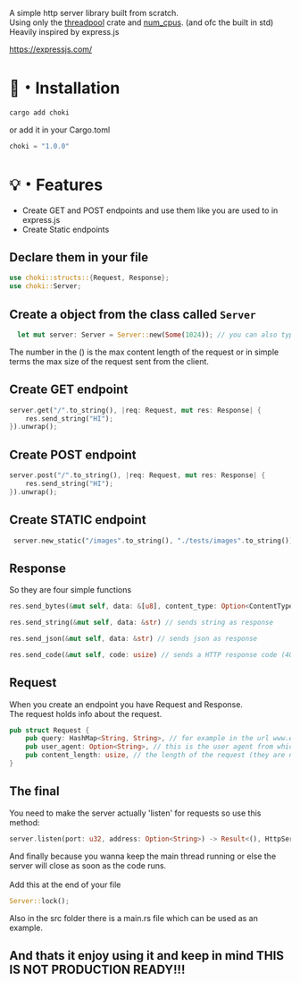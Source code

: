A simple http server library built from scratch.
<br>
Using only the <a href="https://crates.io/crates/threadpool">threadpool</a> crate and <a href="https://crates.io/crates/num_cpus">num_cpus</a>. (and ofc the built in std)
<br>
Heavily inspired by express.js

<a href="https://expressjs.com/">https://expressjs.com/

# 📂・Installation

```powershell
cargo add choki
```

or add it in your Cargo.toml

```powershell
choki = "1.0.0"
```

# 💡・Features

- Create GET and POST endpoints and use them like you are used to in express.js
  <br>
- Create Static endpoints

## Declare them in your file

```rust
use choki::structs::{Request, Response};
use choki::Server;
```

## Create a object from the class called `Server`

```rust
  let mut server: Server = Server::new(Some(1024)); // you can also type None if you dont want any restrictions
```

The number in the () is the max content length of the request or in simple terms the max size of the request sent from the client.

## Create GET endpoint

```rust
server.get("/".to_string(), |req: Request, mut res: Response| {
    res.send_string("HI");
}).unwrap();
```

## Create POST endpoint

```rust
server.post("/".to_string(), |req: Request, mut res: Response| {
    res.send_string("HI");
}).unwrap();
```

## Create STATIC endpoint

```rust
 server.new_static("/images".to_string(), "./tests/images".to_string()).unwrap(); // The first one is the path in the browser for example: example.com/images and the second one is the exposed path from the computer(local)
```

## Response

So they are four simple functions

```rust
res.send_bytes(&mut self, data: &[u8], content_type: Option<ContentType>) // sends raw bytes with content type you provide (you can provide ContentType::None and let the browser decide)
```

```rust
res.send_string(&mut self, data: &str) // sends string as response
```

```rust
res.send_json(&mut self, data: &str) // sends json as response
```

```rust
res.send_code(&mut self, code: usize) // sends a HTTP response code (404,200...)
```

## Request

When you create an endpoint you have Request and Response.
<br>
The request holds info about the request.

```rust
pub struct Request {
    pub query: HashMap<String, String>, // for example in the url www.example.com/?name=Kartof the query will be ["name" => "Kartof"] as hashmap
    pub user_agent: Option<String>, // this is the user agent from which the user accesses the website
    pub content_length: usize, // the length of the request (they are no implementations for multy form thingy so its not so useful)
}
```

## The final

You need to make the server actually 'listen' for requests so use this method:

```rust
server.listen(port: u32, address: Option<String>) -> Result<(), HttpServerError>
```

And finally because you wanna keep the main thread running or else the server will close as soon as the code runs.
<br>
<br>
Add this at the end of your file

```rust
Server::lock();
```

Also in the src folder there is a main.rs file which can be used as an example.

## And thats it enjoy using it and keep in mind THIS IS NOT PRODUCTION READY!!!

